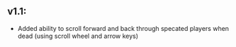 ## v1.1:
- Added ability to scroll forward and back through specated players when dead (using scroll wheel and arrow keys)
